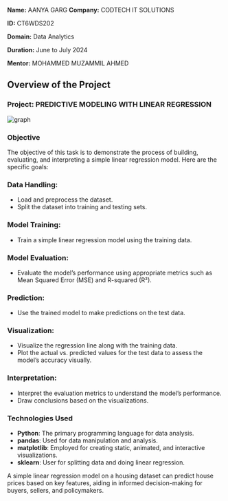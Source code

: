 **Name:** AANYA GARG
**Company:** CODTECH IT SOLUTIONS  

**ID:** CT6WDS202

**Domain:** Data Analytics  

**Duration:** June to July 2024  

**Mentor:** MOHAMMED MUZAMMIL AHMED


## Overview of the Project

### Project: PREDICTIVE MODELING WITH LINEAR REGRESSION
![graph](https://github.com/user-attachments/assets/5161a527-4326-44e4-8d3e-2d1ee5a74263)

### Objective

The objective of this task is to demonstrate the process of building, evaluating, and interpreting a simple linear regression model. Here are the specific goals:

### Data Handling:
- Load and preprocess the dataset.
- Split the dataset into training and testing sets.
### Model Training:
- Train a simple linear regression model using the training data.
### Model Evaluation:
- Evaluate the model’s performance using appropriate metrics such as Mean Squared Error (MSE) and R-squared (R²).
### Prediction:
- Use the trained model to make predictions on the test data.
### Visualization:
- Visualize the regression line along with the training data.
- Plot the actual vs. predicted values for the test data to assess the model’s accuracy visually.
### Interpretation:
- Interpret the evaluation metrics to understand the model’s performance.
- Draw conclusions based on the visualizations.

### Technologies Used
- **Python**: The primary programming language for data analysis.
- **pandas**: Used for data manipulation and analysis.
- **matplotlib**: Employed for creating static, animated, and interactive visualizations.
- **sklearn**: User for splitting data and doing linear regression.

A simple linear regression model on a housing dataset can predict house prices based on key features, aiding in informed decision-making for buyers, sellers, and policymakers.
